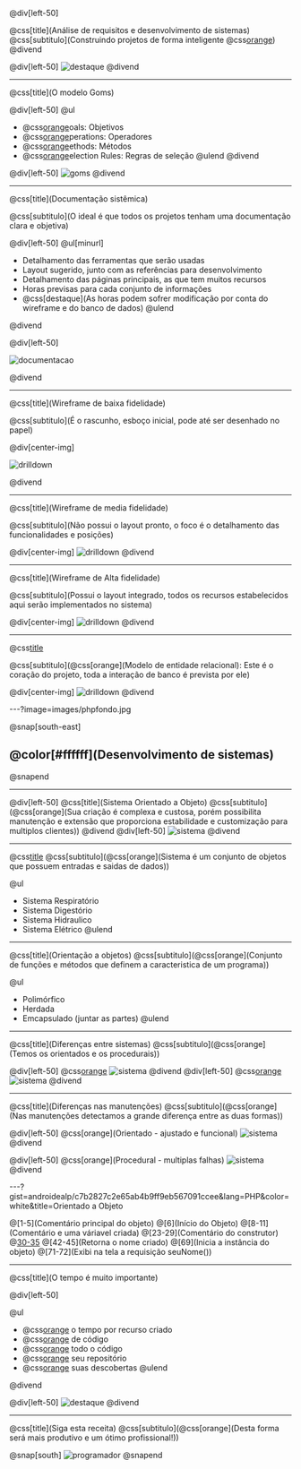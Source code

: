 @div[left-50] 

@css[title](Análise de requisitos e desenvolvimento de sistemas)
@css[subtitulo](Construindo projetos de forma inteligente @css[orange]({}))
@divend

@div[left-50] 
![destaque](images/img-1.gif)
@divend

---

@css[title](O modelo Goms)

@div[left-50] 
@ul
- @css[orange](G)oals: Objetivos
- @css[orange](O)perations: Operadores
- @css[orange](M)ethods: Métodos
- @css[orange](S)election Rules: Regras de seleção
@ulend
@divend

@div[left-50] 
 ![goms](https://raw.githubusercontent.com/androidealp/apresentacao-ar-ds/master/images/task.png)
@divend

---

@css[title](Documentação sistêmica)

@css[subtitulo](O ideal é que todos os projetos tenham uma documentação clara e objetiva)

@div[left-50] 
@ul[minurl]
- Detalhamento das ferramentas que serão usadas
- Layout sugerido, junto com as referências para desenvolvimento
- Detalhamento das páginas principais, as que tem muitos recursos
- Horas previsas para cada conjunto de informações
- @css[destaque](As horas podem sofrer modificação por conta do wireframe e do banco de dados)
@ulend

@divend

@div[left-50] 

![documentacao](images/documentacao.gif)

 @divend

---

@css[title](Wireframe de baixa fidelidade)

@css[subtitulo](É o rascunho, esboço inicial, pode até ser desenhado no papel)

@div[center-img]

![drilldown](images/drilldown.jpg)

@divend

---

@css[title](Wireframe de media fidelidade)

@css[subtitulo](Não possui o layout pronto, o foco é o detalhamento das funcionalidades e posições)

@div[center-img]
![drilldown](images/wiremedia.jpg)
@divend

---

@css[title](Wireframe de Alta fidelidade)

@css[subtitulo](Possui o layout integrado, todos os recursos estabelecidos aqui serão implementados no sistema)

@div[center-img]
![drilldown](images/wirealta.png)
@divend

---

@css[title](MER)

@css[subtitulo](@css[orange](Modelo de entidade relacional): Este é o coração do projeto, toda a interação de banco é prevista por ele)


@div[center-img]
![drilldown](images/mer.jpg)
@divend

---?image=images/phpfondo.jpg

@snap[south-east]
## @color[#ffffff](Desenvolvimento de sistemas)
@snapend

--- 
@div[left-50]
@css[title](Sistema Orientado a Objeto)
@css[subtitulo](@css[orange](Sua criação é complexa e custosa, porém possibilita manutenção e extensão que proporciona estabilidade e customização para multiplos clientes))
@divend
@div[left-50]
![sistema](images/sistema.gif)
@divend

--- 


@css[title](Sistema)
@css[subtitulo](@css[orange](Sistema é um conjunto de objetos que possuem entradas e saidas de dados))

@ul
- Sistema Respiratório
- Sistema Digestório
- Sistema Hidraulico
- Sistema Elétrico
@ulend

--- 
@css[title](Orientação a objetos)
@css[subtitulo](@css[orange](Conjunto de funções e métodos que definem a caracteristica de um programa))

@ul
- Polimórfico
- Herdada
- Emcapsulado (juntar as partes)
@ulend

--- 

@css[title](Diferenças entre sistemas)
@css[subtitulo](@css[orange](Temos os orientados e os procedurais))

@div[left-50]
@css[orange](Orientado)
![sistema](images/lego-1.jpg)
@divend
@div[left-50]
@css[orange](Procedural)
![sistema](images/lego-1.jpg)
@divend

--- 

@css[title](Diferenças nas manutenções)
@css[subtitulo](@css[orange](Nas manutenções detectamos a grande diferença entre as duas formas))

@div[left-50]
@css[orange](Orientado - ajustado e funcional)
![sistema](images/lego-2.jpg)
@divend

@div[left-50]
@css[orange](Procedural - multiplas falhas)
![sistema](images/lego-desmontado.jpg)
@divend


---?gist=androidealp/c7b2827c2e65ab4b9ff9eb567091ccee&lang=PHP&color=white&title=Orientado a Objeto

@[1-5](Comentário principal do objeto)
@[6](Início do Objeto)
@[8-11](Comentário e uma váriavel criada)
@[23-29](Comentário do construtor)
@[30-35](Construtor)
@[42-45](Retorna o nome criado)
@[69](Inicia a instância do objeto)
@[71-72](Exibi na tela a requisição seuNome())

---

@css[title](O tempo é muito importante)

@div[left-50] 

@ul
- @css[orange](Calcule) o tempo por recurso criado
- @css[orange](Reaproveitamento) de código
- @css[orange](Documente) todo o código
- @css[orange](Organize) seu repositório
- @css[orange](Divulgue) suas descobertas
@ulend

@divend

@div[left-50] 
![destaque](images/img-2.gif)
@divend

---

@css[title](Siga esta receita)
@css[subtitulo](@css[orange](Desta forma será mais produtivo e um ótimo profissional!))

@snap[south]
![programador](images/programador.gif)
@snapend